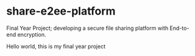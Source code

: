 # share-e2ee-platform
Final Year Project; developing a secure file sharing platform with End-to-end encryption.


Hello world, this is my final year project